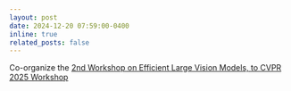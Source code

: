 ```yaml
---
layout: post
date: 2024-12-20 07:59:00-0400
inline: true
related_posts: false
---
```


Co-organize the [2nd Workshop on Efficient Large Vision Models, to CVPR 2025 Workshop](https://sites.google.com/view/elvm/home?authuser=0)
